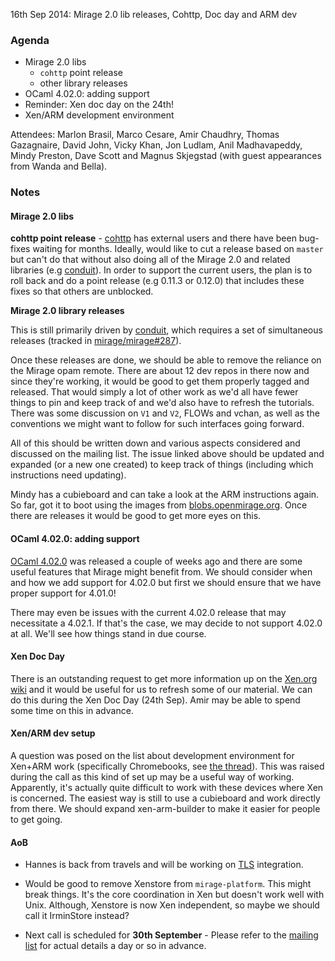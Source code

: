 16th Sep 2014: Mirage 2.0 lib releases, Cohttp, Doc day and ARM dev

### Agenda ###

* Mirage 2.0 libs
    * `cohttp` point release
    * other library releases
* OCaml 4.02.0: adding support
* Reminder: Xen doc day on the 24th!
* Xen/ARM development environment

Attendees: Marlon Brasil, Marco Cesare, Amir Chaudhry, Thomas Gazagnaire, 
David John, Vicky Khan, Jon Ludlam, Anil Madhavapeddy, Mindy Preston,
Dave Scott and Magnus Skjegstad (with guest appearances from Wanda and Bella).


### Notes ###

#### Mirage 2.0 libs ####

**cohttp point release** - [cohttp][] has external users and there have been
bug-fixes waiting for months. Ideally, would like to cut a release based on
`master` but can't do that without also doing all of the Mirage 2.0 and related
libraries (e.g [conduit][]). In order to support the current users, the plan is
to roll back and do a point release (e.g 0.11.3 or 0.12.0) that includes these
fixes so that others are unblocked.

**Mirage 2.0 library releases**

This is still primarily driven by [conduit][], which requires a set of
simultaneous releases (tracked in [mirage/mirage#287][conduit-merge]).

Once these releases are done, we should be able to remove the reliance on the
Mirage opam remote.  There are about 12 dev repos in there now and since
they're working, it would be good to get them properly tagged and released.
That would simply a lot of other work as we'd all have fewer things to pin and
keep track of and we'd also have to refresh the tutorials. There was some
discussion on `V1` and `V2`, FLOWs and vchan, as well as the conventions we
might want to follow for such interfaces going forward.

All of this should be written down and various aspects considered and discussed
on the mailing list.  The issue linked above should be updated and expanded (or
a new one created) to keep track of things (including which instructions need
updating).

Mindy has a cubieboard and can take a look at the ARM instructions again.  So
far, got it to boot using the images from [blobs.openmirage.org][blobs]. Once
there are releases it would be good to get more eyes on this.

[cohttp]: https://github.com/mirage/ocaml-cohttp
[conduit]: https://github.com/mirage/ocaml-conduit
[conduit-merge]: https://github.com/mirage/mirage/issues/287
[blobs]: http://blobs.openmirage.org


#### OCaml 4.02.0: adding support ####

[OCaml 4.02.0][notes] was released a couple of weeks ago and there are some
useful features that Mirage might benefit from. We should consider when and how
we add support for 4.02.0 but first we should ensure that we have proper
support for 4.01.0!

There may even be issues with the current 4.02.0 release that may necessitate a
4.02.1. If that's the case, we may decide to not support 4.02.0 at all.  We'll
see how things stand in due course.

[notes]: http://ocaml.org/releases/4.02.0.html

#### Xen Doc Day ####

There is an outstanding request to get more information up on the
[Xen.org wiki][xen-wiki] and it would be useful for us to refresh some of our
material.  We can do this during the Xen Doc Day (24th Sep). Amir may be able
to spend some time on this in advance.

[xen-wiki]: http://wiki.xen.org/wiki/Category:Mirage_Devel

#### Xen/ARM dev setup ####

A question was posed on the list about development environment for Xen+ARM
work (specifically Chromebooks, see [the thread][thread]). This was raised
during the call as this kind of set up may be a useful way of working.
Apparently, it's actually quite difficult to work with these devices where Xen
is concerned. The easiest way is still to use a cubieboard and work directly
from there. We should expand xen-arm-builder to make it easier for people to
get going.

[thread]: http://lists.xenproject.org/archives/html/mirageos-devel/2014-09/msg00068.html

#### AoB ####

- Hannes is back from travels and will be working on [TLS][] integration.

- Would be good to remove Xenstore from `mirage-platform`. This might break
things. It's the core coordination in Xen but doesn't work well with Unix.
Although, Xenstore is now Xen independent, so maybe we should call it
IrminStore instead?

- Next call is scheduled for **30th September** - Please refer to the
[mailing list][mir-mail] for actual details a day or so in advance.

[TLS]: http://openmirage.org/blog/introducing-ocaml-tls
[mir-mail]: http://lists.xenproject.org/cgi-bin/mailman/listinfo/mirageos-devel
